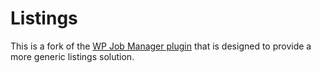 # Listings

This is a fork of the [WP Job Manager plugin](https://github.com/Automattic/WP-Job-Manager) that is designed to provide a more generic listings solution.